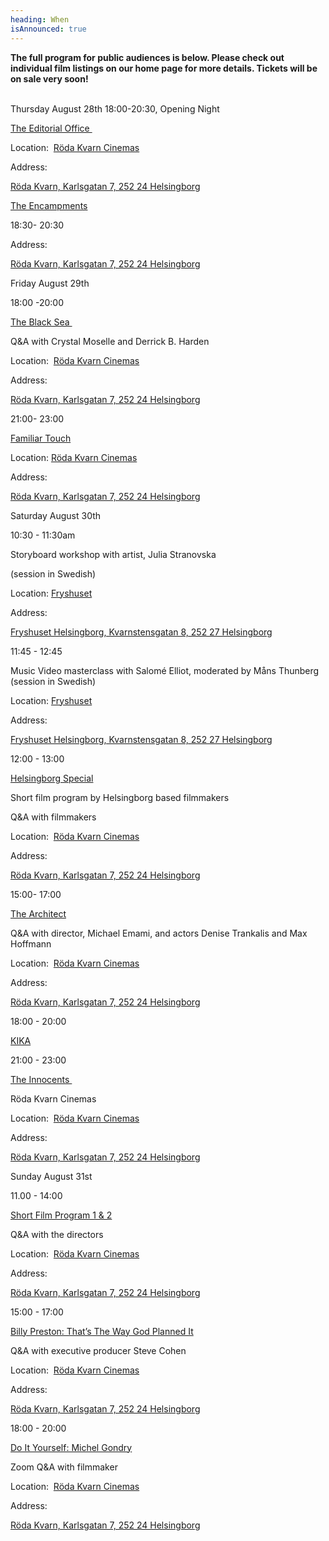 ```yaml
---
heading: When
isAnnounced: true
---
```

**The full program for public audiences is below. Please check out individual film listings on our home page for more details. Tickets will be on sale very soon!**

\
Thursday August 28th 18:00-20:30, Opening Night

[The Editorial Office ](https://gasebackfilmfestival.com/movies/the-editorial-office)

Location:  [Röda Kvarn Cinemas](https://www.biorodakvarn.se/)

Address: 

[Röda Kvarn, Karlsgatan 7, 252 24 Helsingborg](https://share.google/01wnhQl2tUWUOeZ1Y)



[T﻿he Encampments](https://gasebackfilmfestival.com/movies/the-encampments)

18:30- 20:30

Address: 

[Röda Kvarn, Karlsgatan 7, 252 24 Helsingborg](https://share.google/01wnhQl2tUWUOeZ1Y)

[](https://gasebackfilmfestival.com/movies/the-encampments)

Friday August 29th 

18:00 -20:00 

[The Black Sea ](https://gasebackfilmfestival.com/movies/the-black-sea)

Q&A with Crystal Moselle and Derrick B. Harden

Location:  [Röda Kvarn Cinemas](https://www.biorodakvarn.se/)

Address: 

[Röda Kvarn, Karlsgatan 7, 252 24 Helsingborg](https://share.google/01wnhQl2tUWUOeZ1Y)



21:00- 23:00

[Familiar Touch](https://gasebackfilmfestival.com/movies/familiar-touch)

[](https://gasebackfilmfestival.com/movies/familiar-touch)Location: [Röda Kvarn Cinemas](https://www.biorodakvarn.se/)

Address: 

[Röda Kvarn, Karlsgatan 7, 252 24 Helsingborg](https://share.google/01wnhQl2tUWUOeZ1Y)



Saturday August 30th

10:30 - 11:30am

Storyboard workshop with artist, Julia Stranovska 

(session in Swedish)

Location: [Fryshuset](https://fryshuset.se/plats/helsingborg)

Address: 

[Fryshuset Helsingborg, Kvarnstensgatan 8, 252 27 Helsingborg](https://share.google/JeBv6qHW0fIsFDNmD)

11:45 - 12:45 

Music Video masterclass with Salomé Elliot, moderated by Måns Thunberg\
(session in Swedish)

Location: [Fryshuset](https://fryshuset.se/plats/helsingborg)

Address: 

[Fryshuset Helsingborg, Kvarnstensgatan 8, 252 27 Helsingborg](https://share.google/JeBv6qHW0fIsFDNmD)

12:00 - 13:00

[Helsingborg Special](https://gasebackfilmfestival.com/movies)

Short film program by Helsingborg based filmmakers

Q&A with filmmakers 

Location:  [Röda Kvarn Cinemas](https://www.biorodakvarn.se/)

Address: 

[Röda Kvarn, Karlsgatan 7, 252 24 Helsingborg](https://share.google/01wnhQl2tUWUOeZ1Y)

15:00- 17:00 

[The Architect](https://gasebackfilmfestival.com/movies/the-architect)

[](https://gasebackfilmfestival.com/movies/the-architect)Q&A with director, Michael Emami, and actors Denise Trankalis and Max Hoffmann

Location:  [Röda Kvarn Cinemas](https://www.biorodakvarn.se/)

Address: 

[Röda Kvarn, Karlsgatan 7, 252 24 Helsingborg](https://share.google/01wnhQl2tUWUOeZ1Y)

18:00 - 20:00 

[K﻿IKA](https://gasebackfilmfestival.com/movies/kika) 

21:00 - 23:00 

[The Innocents ](https://gasebackfilmfestival.com/movies/the-innocents)

Röda Kvarn Cinemas

Location:  [Röda Kvarn Cinemas](https://www.biorodakvarn.se/)

Address: 

[Röda Kvarn, Karlsgatan 7, 252 24 Helsingborg](https://share.google/01wnhQl2tUWUOeZ1Y)



Sunday August 31st

11.00 - 14:00

[Short Film Program 1 & 2](https://gasebackfilmfestival.com/movies)

Q&A with the directors 

Location:  [Röda Kvarn Cinemas](https://www.biorodakvarn.se/)

Address: 

[Röda Kvarn, Karlsgatan 7, 252 24 Helsingborg](https://share.google/01wnhQl2tUWUOeZ1Y)

15:00 - 17:00 

[Billy Preston: That’s The Way God Planned It](https://gasebackfilmfestival.com/movies/billy-preston-thats-the-way-god-planned-it)

[](https://gasebackfilmfestival.com/movies/billy-preston-thats-the-way-god-planned-it)Q&A with executive producer Steve Cohen

Location:  [Röda Kvarn Cinemas](https://www.biorodakvarn.se/)

Address: 

[Röda Kvarn, Karlsgatan 7, 252 24 Helsingborg](https://share.google/01wnhQl2tUWUOeZ1Y)

18:00 - 20:00

[Do It Yourself: Michel Gondry](https://gasebackfilmfestival.com/movies/michel-gondry-do-it-yourself)

Zoom Q&A with filmmaker 

Location:  [Röda Kvarn Cinemas](https://www.biorodakvarn.se/)

Address: 

[Röda Kvarn, Karlsgatan 7, 252 24 Helsingborg](https://share.google/01wnhQl2tUWUOeZ1Y)